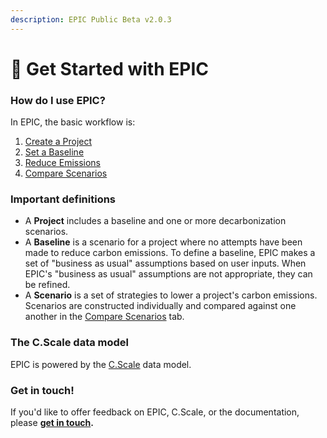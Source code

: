 ```yaml
---
description: EPIC Public Beta v2.0.3
---
```


# 🚀 Get Started with EPIC

### How do I use EPIC?

In EPIC, the basic workflow is:

1. [Create a Project](1.-create-a-project/)&#x20;
2. [Set a Baseline](base-case.md)
3. [Reduce Emissions](carbon-reduction-measures/)
4. [Compare Scenarios](scenario-comparison.md)

### Important definitions

* A **Project** includes a baseline and one or more decarbonization scenarios.
* A **Baseline** is a scenario for a project where no attempts have been made to reduce carbon emissions. To define a baseline, EPIC makes a set of "business as usual" assumptions based on user inputs. When EPIC's "business as usual" assumptions are not appropriate, they can be refined.
* A **Scenario** is a set of strategies to lower a project's carbon emissions. Scenarios are constructed individually and compared against one another in the [Compare Scenarios](https://www.epic-docs.dev/epic-web-application/guide/compare-scenarios) tab.

### The C.Scale data model

EPIC is powered by the [C.Scale](https://www.cscale.io) data model.

### Get in touch!

If you'd like to offer feedback on EPIC, C.Scale, or the documentation, please [**get in touch**](https://forms.gle/eHYvfeqQGbfK6EQy8)**.**
